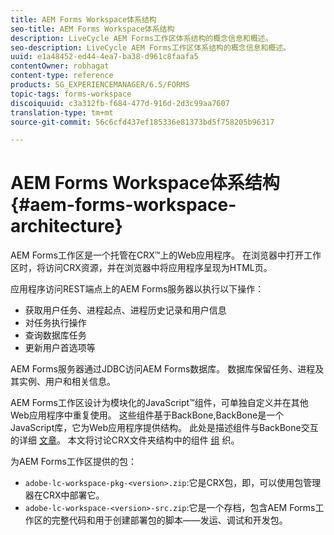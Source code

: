 ```yaml
---
title: AEM Forms Workspace体系结构
seo-title: AEM Forms Workspace体系结构
description: LiveCycle AEM Forms工作区体系结构的概念信息和概述。
seo-description: LiveCycle AEM Forms工作区体系结构的概念信息和概述。
uuid: e1a48452-ed44-4ea7-ba38-d961c8faafa5
contentOwner: robhagat
content-type: reference
products: SG_EXPERIENCEMANAGER/6.5/FORMS
topic-tags: forms-workspace
discoiquuid: c3a312fb-f684-477d-916d-2d3c99aa7607
translation-type: tm+mt
source-git-commit: 56c6cfd437ef185336e81373bd5f758205b96317

---
```



# AEM Forms Workspace体系结构 {#aem-forms-workspace-architecture}

AEM Forms工作区是一个托管在CRX™上的Web应用程序。 在浏览器中打开工作区时，将访问CRX资源，并在浏览器中将应用程序呈现为HTML页。

应用程序访问REST端点上的AEM Forms服务器以执行以下操作：

* 获取用户任务、进程起点、进程历史记录和用户信息
* 对任务执行操作
* 查询数据库任务
* 更新用户首选项等

AEM Forms服务器通过JDBC访问AEM Forms数据库。 数据库保留任务、进程及其实例、用户和相关信息。

AEM Forms工作区设计为模块化的JavaScript™组件，可单独自定义并在其他Web应用程序中重复使用。 这些组件基于BackBone,BackBone是一个JavaScript库，它为Web应用程序提供结构。 此处是描述组件与BackBone交互的详细 [文章](/help/forms/using/backbone-interaction.md)。 本文将讨论CRX文件夹结构中的组件 [组](/help/forms/using/folder-structure.md) 织。

为AEM Forms工作区提供的包：

* `adobe-lc-workspace-pkg-<version>.zip`:它是CRX包，即，可以使用包管理器在CRX中部署它。
* `adobe-lc-workspace-<version>-src.zip`:它是一个存档，包含AEM Forms工作区的完整代码和用于创建部署包的脚本——发运、调试和开发包。

